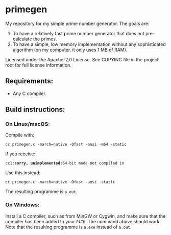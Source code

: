 # primegen

My repository for my simple prime number generator. The goals are:
1. To have a relatively fast prime number generator that does not pre-calculate the primes.
2. To have a simple, low memory implementation without any sophisticated algorithm (on my computer, it only uses 1 MB of RAM).

Licensed under the Apache-2.0 License. See COPYING file in the project root for full license information.

## Requirements:
- Any C compiler.

## Build instructions:
### On Linux/macOS:
Compile with:

`cc primegen.c -march=native -Ofast -ansi -m64 -static`
    
If you receive:

`cc1:`**`sorry, unimplemented:`**`64-bit mode not compiled in`

Use this instead:

`cc primegen.c -march=native -Ofast -ansi -static`

The resulting programme is `a.out`.

### On Windows:
Install a C compiler, such as from MinGW or Cygwin, and make sure that the compiler has been added to your `PATH`.
The command above should work. Note that the resulting programme is `a.exe` instead of `a.out`.
